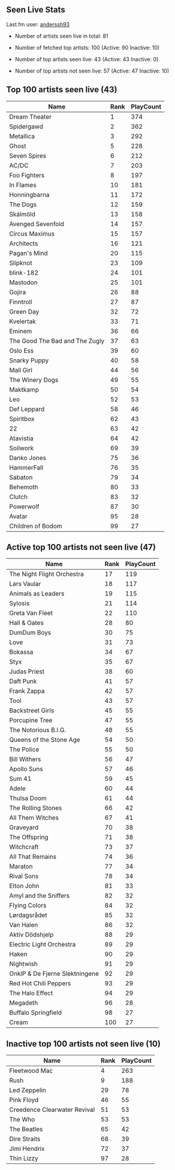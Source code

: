 ## Seen Live Stats

Last.fm user: [anderssh93](https://www.last.fm/user/anderssh93)

- Number of artists seen live in total: 81

- Number of fetched top artists: 100 (Active: 90 Inactive: 10)

- Number of top artists seen live: 43 (Active: 43 Inactive: 0)

- Number of top artists not seen live: 57 (Active: 47 Inactive: 10)

## Top 100 artists seen live (43)

Name                           | Rank | PlayCount
------------------------------ | ---- | ---------
Dream Theater                  | 1    | 374      
Spidergawd                     | 2    | 362      
Metallica                      | 3    | 292      
Ghost                          | 5    | 228      
Seven Spires                   | 6    | 212      
AC/DC                          | 7    | 203      
Foo Fighters                   | 8    | 197      
In Flames                      | 10   | 181      
Honningbarna                   | 11   | 172      
The Dogs                       | 12   | 159      
Skálmöld                       | 13   | 158      
Avenged Sevenfold              | 14   | 157      
Circus Maximus                 | 15   | 157      
Architects                     | 16   | 121      
Pagan's Mind                   | 20   | 115      
Slipknot                       | 23   | 109      
blink-182                      | 24   | 101      
Mastodon                       | 25   | 101      
Gojira                         | 26   | 88       
Finntroll                      | 27   | 87       
Green Day                      | 32   | 72       
Kvelertak                      | 33   | 71       
Eminem                         | 36   | 66       
The Good The Bad and The Zugly | 37   | 63       
Oslo Ess                       | 39   | 60       
Snarky Puppy                   | 40   | 58       
Mall Girl                      | 44   | 56       
The Winery Dogs                | 49   | 55       
Maktkamp                       | 50   | 54       
Leo                            | 52   | 53       
Def Leppard                    | 58   | 46       
Spiritbox                      | 62   | 43       
22                             | 63   | 42       
Atavistia                      | 64   | 42       
Soilwork                       | 69   | 39       
Danko Jones                    | 75   | 36       
HammerFall                     | 76   | 35       
Sabaton                        | 79   | 34       
Behemoth                       | 80   | 33       
Clutch                         | 83   | 32       
Powerwolf                      | 87   | 30       
Avatar                         | 95   | 28       
Children of Bodom              | 99   | 27       

## Active top 100 artists not seen live (47)

Name                           | Rank | PlayCount
------------------------------ | ---- | ---------
The Night Flight Orchestra     | 17   | 119      
Lars Vaular                    | 18   | 117      
Animals as Leaders             | 19   | 115      
Sylosis                        | 21   | 114      
Greta Van Fleet                | 22   | 110      
Hall & Oates                   | 28   | 80       
DumDum Boys                    | 30   | 75       
Love                           | 31   | 73       
Bokassa                        | 34   | 67       
Styx                           | 35   | 67       
Judas Priest                   | 38   | 60       
Daft Punk                      | 41   | 57       
Frank Zappa                    | 42   | 57       
Tool                           | 43   | 57       
Backstreet Girls               | 45   | 55       
Porcupine Tree                 | 47   | 55       
The Notorious B.I.G.           | 48   | 55       
Queens of the Stone Age        | 54   | 50       
The Police                     | 55   | 50       
Bill Withers                   | 56   | 47       
Apollo Suns                    | 57   | 46       
Sum 41                         | 59   | 45       
Adele                          | 60   | 44       
Thulsa Doom                    | 61   | 44       
The Rolling Stones             | 66   | 42       
All Them Witches               | 67   | 41       
Graveyard                      | 70   | 38       
The Offspring                  | 71   | 38       
Witchcraft                     | 73   | 37       
All That Remains               | 74   | 36       
Maraton                        | 77   | 34       
Rival Sons                     | 78   | 34       
Elton John                     | 81   | 33       
Amyl and the Sniffers          | 82   | 32       
Flying Colors                  | 84   | 32       
Lørdagsrådet                   | 85   | 32       
Van Halen                      | 86   | 32       
Aktiv Dödshjelp                | 88   | 29       
Electric Light Orchestra       | 89   | 29       
Haken                          | 90   | 29       
Nightwish                      | 91   | 29       
OnklP & De Fjerne Slektningene | 92   | 29       
Red Hot Chili Peppers          | 93   | 29       
The Halo Effect                | 94   | 29       
Megadeth                       | 96   | 28       
Buffalo Springfield            | 98   | 27       
Cream                          | 100  | 27       

## Inactive top 100 artists not seen live (10)

Name                         | Rank | PlayCount
---------------------------- | ---- | ---------
Fleetwood Mac                | 4    | 263      
Rush                         | 9    | 188      
Led Zeppelin                 | 29   | 78       
Pink Floyd                   | 46   | 55       
Creedence Clearwater Revival | 51   | 53       
The Who                      | 53   | 53       
The Beatles                  | 65   | 42       
Dire Straits                 | 68   | 39       
Jimi Hendrix                 | 72   | 37       
Thin Lizzy                   | 97   | 28       
